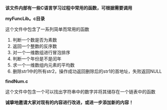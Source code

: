 **该文件内部有一些C语言学习过程中常用的函数，可根据需要调用**

**myFuncLib。c目录**

这个文件中包含了一系列简单而常用的函数
1. 判断一个数是否为素数
2. 返回一个整数的反序数
3. 对一个一维数组进行冒泡排序
4. 判断一个年份是不是闰年
5. 求一个一维数组内元素的平均数
6. 删除str1中的所有str2，操作成功返回删除后的str1的首地址，失败返回NULL

**findNum.c**

这个文件中包含一个可以找出字符串中的数字并将其储存在一个链表中的函数

**诚挚地邀请大家对现有的内容进行改进，或进一步添加新的内容！**
